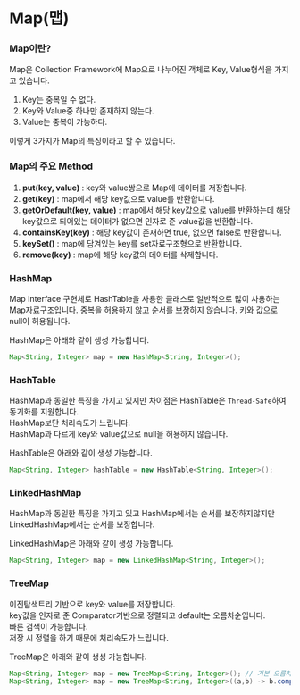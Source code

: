 Map(맵)
===

### Map이란?

Map은 Collection Framework에 Map으로 나누어진 객체로 Key, Value형식을 가지고 있습니다.
1. Key는 중복일 수 없다.
2. Key와 Value중 하나만 존재하지 않는다.
3. Value는 중복이 가능하다.

이렇게 3가지가 Map의 특징이라고 할 수 있습니다.

### Map의 주요 Method

1. **put(key, value)** : key와 value쌍으로 Map에 데이터를 저장합니다.
2. **get(key)** : map에서 해당 key값으로 value를 반환합니다.
3. **getOrDefault(key, value)** : map에서 해당 key값으로 value를 반환하는데 해당 key값으로 되어있는 데이터가 없으면 인자로 준 value값을 반환합니다.
4. **containsKey(key)** : 해당 key값이 존재하면 true, 없으면 false로 반환합니다.
5. **keySet()** : map에 담겨있는 key를 set자료구조형으로 반환합니다.
6. **remove(key)** : map에 해당 key값의 데이터를 삭제합니다.

### HashMap

Map Interface 구현체로 HashTable을 사용한 클래스로 일반적으로 많이 사용하는 Map자료구조입니다.
중복을 허용하지 않고 순서를 보장하지 않습니다.
키와 값으로 null이 허용됩니다.

HashMap은 아래와 같이 생성 가능합니다.
```java
Map<String, Integer> map = new HashMap<String, Integer>(); 
```

### HashTable

HashMap과 동일한 특징을 가지고 있지만 차이점은 HashTable은 `Thread-Safe`하여 동기화를 지원합니다.  
HashMap보단 처리속도가 느립니다.  
HashMap과 다르게 key와 value값으로 null을 허용하지 않습니다.

HashTable은 아래와 같이 생성 가능합니다.
```java 
Map<String, Integer> hashTable = new HashTable<String, Integer>();
```

### LinkedHashMap

HashMap과 동일한 특징을 가지고 있고 HashMap에서는 순서를 보장하지않지만 LinkedHashMap에서는 순서를 보장합니다.

LinkedHashMap은 아래와 같이 생성 가능합니다.
```java
Map<String, Integer> map = new LinkedHashMap<String, Integer>();
```

### TreeMap

이진탐색트리 기반으로 key와 value를 저장합니다.  
key값을 인자로 준 Comparator기반으로 정렬되고 default는 오름차순입니다.  
빠른 검색이 가능합니다.   
저장 시 정렬을 하기 때문에 처리속도가 느립니다.  

TreeMap은 아래와 같이 생성 가능합니다.
```java
Map<String, Integer> map = new TreeMap<String, Integer>(); // 기본 오름차순
Map<String, Integer> map = new TreeMap<String, Integer>((a,b) -> b.compareTo(a)); // 내림차순
```
